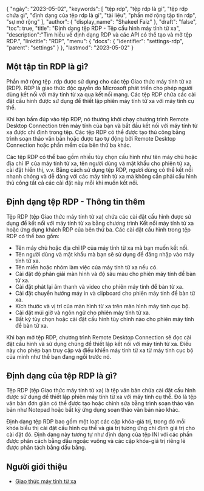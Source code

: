 {
"ngày": "2023-05-02",
  "keywords": [
"tệp rdp",
"tệp rdp là gì",
"tệp rdp chứa gì",
"định dạng của tệp rdp là gì",
"tài liệu",
"phần mở rộng tập tin rdp",
"sự mở rộng"
],
  "author": {
"display_name": "Shakeel Faiz"
},
"draft": "false",
"toc": true,
"title": "Định dạng tệp RDP - Tệp cấu hình máy tính từ xa",
  "description":"Tìm hiểu về định dạng RDP và các API có thể tạo và mở tệp RDP.",
  "linktitle": "RDP",
  "menu": {
    "docs": {
      "identifier": "settings-rdp",
      "parent": "settings"
}
},
"lastmod": "2023-05-02"
}

## Một tập tin RDP là gì?

Phần mở rộng tệp .rdp được sử dụng cho các tệp Giao thức máy tính từ xa (RDP). RDP là giao thức độc quyền do Microsoft phát triển cho phép người dùng kết nối với máy tính từ xa qua kết nối mạng. Các tệp RDP chứa các cài đặt cấu hình được sử dụng để thiết lập phiên máy tính từ xa với máy tính cụ thể.

Khi bạn bấm đúp vào tệp RDP, nó thường khởi chạy chương trình Remote Desktop Connection trên máy tính của bạn và bắt đầu kết nối với máy tính từ xa được chỉ định trong tệp. Các tệp RDP có thể được tạo thủ công bằng trình soạn thảo văn bản hoặc được tạo tự động bởi Remote Desktop Connection hoặc phần mềm của bên thứ ba khác.

Các tệp RDP có thể bao gồm nhiều tùy chọn cấu hình như tên máy chủ hoặc địa chỉ IP của máy tính từ xa, tên người dùng và mật khẩu cho phiên từ xa, cài đặt hiển thị, v.v. Bằng cách sử dụng tệp RDP, người dùng có thể kết nối nhanh chóng và dễ dàng với các máy tính từ xa mà không cần phải cấu hình thủ công tất cả các cài đặt này mỗi khi muốn kết nối.

## Định dạng tệp RDP - Thông tin thêm

Tệp RDP (tệp Giao thức máy tính từ xa) chứa các cài đặt cấu hình được sử dụng để kết nối với máy tính từ xa bằng chương trình Kết nối máy tính từ xa hoặc ứng dụng khách RDP của bên thứ ba. Các cài đặt cấu hình trong tệp RDP có thể bao gồm:

- Tên máy chủ hoặc địa chỉ IP của máy tính từ xa mà bạn muốn kết nối.
- Tên người dùng và mật khẩu mà bạn sẽ sử dụng để đăng nhập vào máy tính từ xa.
- Tên miền hoặc nhóm làm việc của máy tính từ xa nếu có.
- Cài đặt độ phân giải màn hình và độ sâu màu cho phiên máy tính để bàn từ xa.
- Cài đặt phát lại âm thanh và video cho phiên máy tính để bàn từ xa.
- Cài đặt chuyển hướng máy in và clipboard cho phiên máy tính để bàn từ xa.
- Kích thước và vị trí của màn hình từ xa trên màn hình máy tính cục bộ.
- Cài đặt múi giờ và ngôn ngữ cho phiên máy tính từ xa.
- Bất kỳ tùy chọn hoặc cài đặt cấu hình tùy chỉnh nào cho phiên máy tính để bàn từ xa.

Khi bạn mở tệp RDP, chương trình Remote Desktop Connection sẽ đọc cài đặt cấu hình và sử dụng chúng để thiết lập kết nối với máy tính từ xa. Điều này cho phép bạn truy cập và điều khiển máy tính từ xa từ máy tính cục bộ của mình như thể bạn đang ngồi trước nó.

## Định dạng của tệp RDP là gì?

Tệp RDP (tệp Giao thức máy tính từ xa) là tệp văn bản chứa cài đặt cấu hình được sử dụng để thiết lập phiên máy tính từ xa với máy tính cụ thể. Đó là tệp văn bản đơn giản có thể được tạo hoặc chỉnh sửa bằng trình soạn thảo văn bản như Notepad hoặc bất kỳ ứng dụng soạn thảo văn bản nào khác.

Định dạng tệp RDP bao gồm một loạt các cặp khóa-giá trị, trong đó mỗi khóa biểu thị cài đặt cấu hình cụ thể và giá trị tương ứng chỉ định giá trị cho cài đặt đó. Định dạng này tương tự như định dạng của tệp INI với các phần được phân cách bằng dấu ngoặc vuông và các cặp khóa-giá trị riêng lẻ được phân tách bằng dấu bằng.

## Người giới thiệu
* [Giao thức máy tính từ xa](https://en.wikipedia.org/wiki/Remote_Desktop_Protocol)

